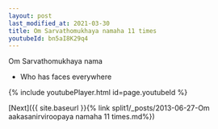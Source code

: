 ```yaml
---
layout: post
last_modified_at: 2021-03-30
title: Om Sarvathomukhaya namaha 11 times
youtubeId: bn5aI8K29q4
---
```

 
 
Om Sarvathomukhaya nama 
 
 -  Who has faces everywhere 
 
  
 
  
 
 
 
 
 
 


{% include youtubePlayer.html id=page.youtubeId %}
 
[Next]({{ site.baseurl }}{% link  split1/_posts/2013-06-27-Om aakasanirviroopaya namaha 11 times.md%})
 
